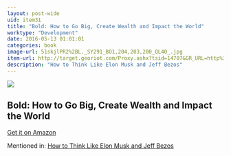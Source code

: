 ```yaml
---
layout: post-wide
uid: item31
title: "Bold: How to Go Big, Create Wealth and Impact the World"
worktype: "Development"
date: 2016-05-13 01:01:01
categories: book
image-url: 51skjlPR2%2BL._SY291_BO1,204,203,200_QL40_.jpg
item-url: http://target.georiot.com/Proxy.ashx?tsid=14707&GR_URL=http%3A%2F%2Fwww.amazon.com%2FBold-Create-Wealth-Impact-World%2Fdp%2F1476709564%2F
description: "How to Think Like Elon Musk and Jeff Bezos"
---
```

<a href="http://target.georiot.com/Proxy.ashx?tsid=14707&GR_URL=http%3A%2F%2Fwww.amazon.com%2FBold-Create-Wealth-Impact-World%2Fdp%2F1476709564%2F" target="blank"><img src="../../../../img/thumbs/51skjlPR2%2BL._SY291_BO1,204,203,200_QL40_.jpg" class="prod-img"></a>
<h2>Bold: How to Go Big, Create Wealth and Impact the World</h2>
<p><a href="http://target.georiot.com/Proxy.ashx?tsid=14707&GR_URL=http%3A%2F%2Fwww.amazon.com%2FBold-Create-Wealth-Impact-World%2Fdp%2F1476709564%2F" target="blank">Get it on Amazon</a><p>
<p>Mentioned in: <a href="http://fourhourworkweek.com/2015/01/20/elon-musk-and-jeff-bezos/" target="blank">How to Think Like Elon Musk and Jeff Bezos</a></p>

